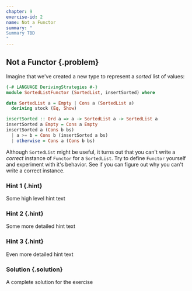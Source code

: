 ```yaml
---
chapter: 9
exercise-id: 2
name: Not a Functor
summary: "
Summary TBD
"
---
```


## Not a Functor {.problem}

Imagine that we've created a new type to represent a *sorted* list of
values:

```haskell
{-# LANGUAGE DerivingStrategies #-}
module SortedListFunctor (SortedList, insertSorted) where

data SortedList a = Empty | Cons a (SortedList a)
  deriving stock (Eq, Show)

insertSorted :: Ord a => a -> SortedList a -> SortedList a
insertSorted a Empty = Cons a Empty
insertSorted a (Cons b bs)
  | a >= b = Cons b (insertSorted a bs)
  | otherwise = Cons a (Cons b bs)
```

Although `SortedList` might be useful, it turns out that you can't write a
*correct* instance of `Functor` for a `SortedList`. Try to define `Functor`
yourself and experiment with it's behavior. See if you can figure out why you
can't write a correct instance.

### Hint 1 {.hint}

Some high level hint text

### Hint 2 {.hint}

Some more detailed hint text

### Hint 3 {.hint}

Even more detailed hint text

### Solution {.solution}

A complete solution for the exercise
